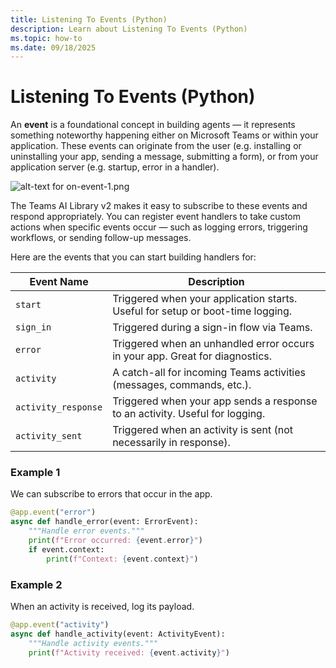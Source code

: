 ```yaml
---
title: Listening To Events (Python)
description: Learn about Listening To Events (Python)
ms.topic: how-to
ms.date: 09/18/2025
---
```


# Listening To Events (Python)

An **event** is a foundational concept in building agents — it represents something noteworthy happening either on Microsoft Teams or within your application. These events can originate from the user (e.g. installing or uninstalling your app, sending a message, submitting a form), or from your application server (e.g. startup, error in a handler).

![alt-text for on-event-1.png](~/assets/diagrams/on-event-1.png)

The Teams AI Library v2 makes it easy to subscribe to these events and respond appropriately. You can register event handlers to take custom actions when specific events occur — such as logging errors, triggering workflows, or sending follow-up messages.

Here are the events that you can start building handlers for:

| **Event Name**      | **Description**                                                                |
| ------------------- | ------------------------------------------------------------------------------ |
| `start`             | Triggered when your application starts. Useful for setup or boot-time logging. |
| `sign_in`            | Triggered during a sign-in flow via Teams.                                     |
| `error`             | Triggered when an unhandled error occurs in your app. Great for diagnostics.   |
| `activity`          | A catch-all for incoming Teams activities (messages, commands, etc.).          |
| `activity_response` | Triggered when your app sends a response to an activity. Useful for logging.   |
| `activity_sent`     | Triggered when an activity is sent (not necessarily in response).              |

### Example 1

We can subscribe to errors that occur in the app.

```python
@app.event("error")
async def handle_error(event: ErrorEvent):
    """Handle error events."""
    print(f"Error occurred: {event.error}")
    if event.context:
        print(f"Context: {event.context}")
```

### Example 2

When an activity is received, log its payload.

```python
@app.event("activity")
async def handle_activity(event: ActivityEvent):
    """Handle activity events."""
    print(f"Activity received: {event.activity}")
```
